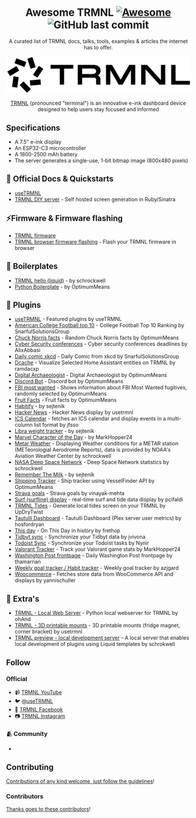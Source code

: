 <div align="center">

<!-- title -->

<!--lint ignore no-dead-urls-->

# Awesome TRMNL [![Awesome](https://awesome.re/badge.svg)](https://awesome.re) ![GitHub last commit](https://img.shields.io/github/last-commit/eindpunt/awesome-trmnl)


<!-- subtitle -->

A curated list of TRMNL docs, talks, tools, examples & articles the internet has to offer.
<!-- image -->
<a href="https://usetrmnl.com" target="_blank" rel="noopener noreferrer">
<picture>
  <source srcset="logo--white@512px.png" media="(prefers-color-scheme: dark)">
  <source srcset="logo--black@512px.png" media="(prefers-color-scheme: light)">
  
  <img src="logo--black@512px.png" alt="Logo">
</picture>
</a>

<!-- description -->
[TRMNL](https://usetrmnl.com/) (pronounced "terminal") is an innovative e-ink dashboard device designed to help users stay focused and informed
</div>

<!-- TOC -->

## Specifications
- A 7.5" e-ink display
- An ESP32-C3 microcontroller
- A 1800-2500 mAh battery
- The server generates a single-use, 1-bit bitmap image (800x480 pixels)

<!-- CONTENT -->

## 📄 Official Docs & Quickstarts
- [useTRMNL](https://docs.usetrmnl.com/)
- [TRMNL DIY server](https://github.com/usetrmnl/byos_sinatra) - Self hosted screen generation in Ruby/Sinatra

## ⚡Firmware & Firmware flashing
- [TRMNL firmware](https://github.com/usetrmnl/firmware)
- [TRMNL browser firmware flashing](https://usetrmnl.com/flash) - Flash your TRMNL firmware in browser

## 🔨 Boilerplates
- [TRMNL hello (liquid)](https://github.com/schrockwell/trmnl-hello) - by schrockwell
- [Python Boilerplate](https://github.com/OptimumMeans/TRMNL-Boilerplate) - by OptimumMeans

## 🔌 Plugins
- [useTRMNL](https://github.com/usetrmnl/plugins) - Featured plugins by useTRMNL
- [American College Football top 10](https://github.com/SnarfulSolutionsGroup/TRMNL-Plugins/blob/main/TRMNL_CFB.md) - College Football Top 10 Ranking by SnarfulSolutionsGroup
- [Chuck Norris facts](https://github.com/OptimumMeans/TRMNL-Chuck-Norris) - Random Chuck Norris facts by OptimumMeans
- [Cyber Security conferences](https://github.com/AlixAbbasi/TRMNL-Sec-Deadlines) - Cyber security conferences deadlines by AlixAbbasi
- [Daily comic xkcd](https://github.com/SnarfulSolutionsGroup/TRMNL-Plugins/blob/main/TRMNL_Comic.md) - Daily Comic from xkcd by SnarfulSolutionsGroup
- [Dcache](https://github.com/ramdacxp/dcache) - Visualize Selected Home Assistant entities on TRMNL by ramdacxp
- [Digital Archaeologist](https://github.com/OptimumMeans/TRMNL-Digital-Archaeologist) - Digital Archaeologist by OptimumMeans
- [Discord Bot](https://github.com/OptimumMeans/TRMNL-Discord-Bot) - Discord bot by OptimumMeans
- [FBI most wanted](https://github.com/OptimumMeans/TRMNL-FBI-Most-Wanted) - Shows information about FBI Most Wanted fugitives, randomly selected by OptimumMeans
- [Fruit Facts](https://github.com/OptimumMeans/TRMNL-Fruit-Facts) - Fruit facts by OptimumMeans
- [Habitify](https://github.com/sejtenik/trmnl-habitify-plugin) - by sejtenik
- [Hacker News](https://github.com/usetrmnl/plugins/tree/master/lib/hacker_news) - Hacker News display by usetrmnl
- [ICS Calendar](https://github.com/jfsso/trmnl-calendar) - fetches an ICS calendar and display events in a multi-column list format by jfsso
- [Libra weight tracker](https://github.com/sejtenik/trmnl-libra-cloud-plugin) - by sejtenik
- [Marvel Character of the Day](https://github.com/MarkHopper24/Marvel-Character-of-the-Day/) - by MarkHopper24
- [Metar Weather](https://github.com/schrockwell/trmnl-metar) - Displaying Weather conditions for a METAR station (METeorologial Aerodrome Reports), data is provided by NOAA's Aviation Weather Center by schrockwell
- [NASA Deep Space Network](https://github.com/schrockwell/trmnl-dsn) - Deep Space Network statistics by schrockwel
- [Remember The Milk](https://github.com/sejtenik/trmnl-rtm-plugin) - by sejtenik
- [Shipping Tracker](https://github.com/OptimumMeans/TRMNL-Ship-Tracker) - Ship tracker using VesselFinder API by OptimumMeans
- [Strava goals](https://github.com/vinayak-mehta/trmnl-strava-goals) - Strava goals by vinayak-mehta
- [Surf (surfline) display](https://github.com/pcifaldi/surf_api) - real-time surf and tide data display by pcifaldi
- [TRMNL Tides](https://github.com/UpDryTwist/trmnl-tides) - Generate local tides screen on your TRMNL by UpDryTwist
- [Tautulli Dashboard](https://github.com/hosfordryan/trmnl-tautulli-dash) - Tautulli Dashboard (Plex server user metrics) by hosfordryan
- [This day](https://github.com/frethop/TRMNL-thisday) - On This Day in history by frethop
- [Tidbyt sync](https://github.com/jvivona/tidbyt-data) - Synchronize your Tidbyt data by jvivona
- [Todoist Sync](https://github.com/Nynir/trmnl-todoist) - Synchronize your Todoist tasks by Nynir
- [Valorant Tracker](https://github.com/MarkHopper24/Valorant-Tools) - Track your Valorant game stats by MarkHopper24
- [Washington Post frontpage](https://github.com/thamarnan/TRMNL-NYT) - Daily Washington Post frontpage by thamarnan
- [Weekly goal tracker / Habit tracker](https://github.com/azjgard/trmnl-weekly-goal-tracker) - Weekly goal tracker by azjgard
- [Woocommerce](https://github.com/yannicschuller/trmnl-woocommerce) - Fetches store data from WooCommerce API and displays by yannischuller

## 👾 Extra's
- [TRMNL - Local Web Server](https://github.com/ohAnd/trmnlServer) - Python local webserver for TRMNL by ohAnd
- [TRMNL - 3D printable mounts](https://github.com/usetrmnl/mounts) - 3D printable mounts (fridge magnet, corner bracket) by usetrmnl
- [TRMNL preview  - local development server](https://github.com/schrockwell/trmnl_preview) - A local server that enables local development of plugins using Liquid templates by schrokwell

<!-- END CONTENT -->

## Follow

### Official

- 📹 [TRMNL YouTube](https://www.youtube.com/@useTRMNL)
- 🐦 [@useTRMNL](https://x.com/useTRMNL)
- 👤 [TRMNL Facebook](https://www.facebook.com/useTRMNL)
- 📷 [TRMNL Instagram](https://www.instagram.com/usetrmnl/)

### 🫂 Community

- 

## Contributing

[Contributions of any kind welcome, just follow the guidelines](contributing.md)!

### Contributors

[Thanks goes to these contributors](https://github.com/eindpunt/awesome-trmnl/graphs/contributors)!
